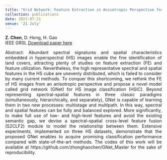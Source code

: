 ```yaml
---
title: "Grid Network: Feature Extraction in Anisotropic Perspective for Hyperspectral Image Classification"
collection: publications
date: 2023-07-21
venue: '21 July'
---
```

**Z. Chen**, D. Hong, H. Gao <br>
IEEE GRSL
[Download paper here](https://ieeexplore.ieee.org/document/10189830)

<div style="text-align: justify;">
Abstract: Abundant spectral signatures and spatial characteristics embedded in hyperspectral (HS) images enable the fine identification of land covers, attracting plenty of studies on feature extraction (FE) and feature utilization. Nevertheless, the high representative spectral and spatial features in the HS cube are unevenly distributed, which is failed to consider by many current methods. To conquer this shortcoming, we rethink the FE of HS images from an anisotropic perspective and propose a novel model called grid network (GNet) for HS image classification (HSIC). Beyond representing spectral–spatial features in three classic paradigms (simultaneously, hierarchically, and separately), GNet is capable of learning them in two new processes: multistage and multipath. In this way, spectral and spatial features can be fully and balanced explored. More significantly, to make full use of low- and high-level features and avoid the existing semantic gap, we devise a spectral–spatial cross-level feature fusion (S2CLF2) module to model the relationship between them. Extensive experiments, implemented on three HS datasets, demonstrate that the proposed GNet enables to acquire promising classification performance compared with state-of-the-art methods. The codes of this work will be available at https://github.com/zhonghaochen/GNet_Master for the sake of reproducibility.
</div>
